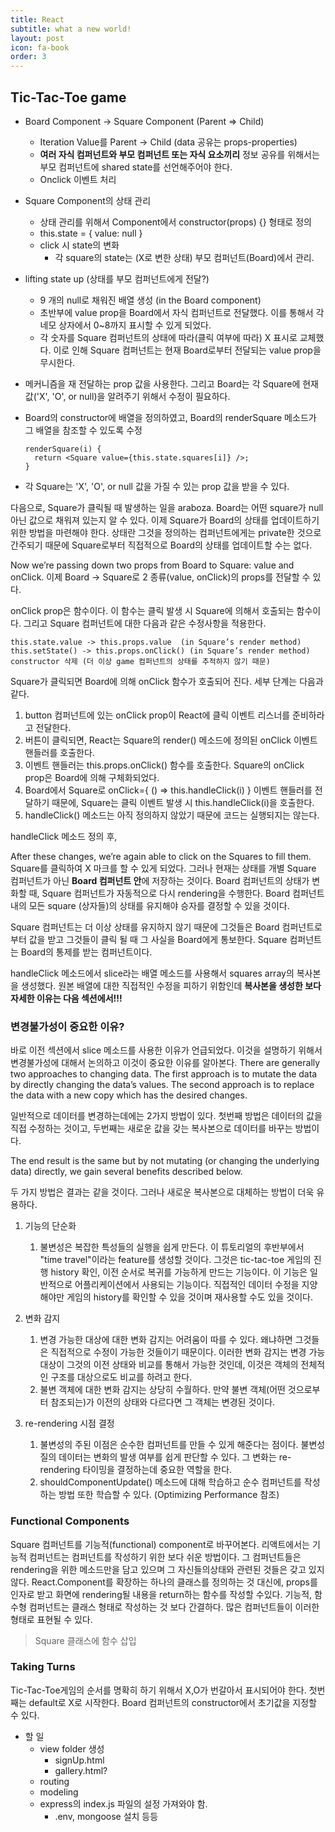 ```yaml
---
title: React
subtitle: what a new world!
layout: post
icon: fa-book
order: 3
---
```



## Tic-Tac-Toe game

- Board Component -> Square Component (Parent => Child)
  - Iteration Value를 Parent -> Child (data 공유는 props-properties)
  - **여러 자식 컴퍼넌트와 부모 컴퍼넌트 또는 자식 요소끼리** 정보 공유를 위해서는 부모 컴퍼넌트에 shared state를 선언해주어야 한다.
  - Onclick 이벤트 처리

- Square Component의 상태 관리
  - 상태 관리를 위해서 Component에서 constructor(props) {} 형태로 정의
  - this.state = { value: null }
  - click 시 state의 변화
    - 각 square의 state는 (X로 변한 상태) 부모 컴퍼넌트(Board)에서 관리.

- lifting state up (상태를 부모 컴퍼넌트에게 전달?)
  - 9 개의 null로 채워진 배열 생성 (in the Board component)
  - 초반부에 value prop을 Board에서 자식 컴퍼넌트로 전달했다. 이를 통해서 각 네모 상자에서 0~8까지 표시할 수 있게 되었다.
  - 각 숫자를 Square 컴퍼넌트의 상태에 따라(클릭 여부에 따라) X 표시로 교체했다.
    이로 인해 Square 컴퍼넌트는 현재 Board로부터 전달되는 value prop을 무시한다.
- 메커니즘을 재 전달하는 prop 값을 사용한다. 그리고 Board는 각 Square에 현재 값('X', 'O', or null)을 알려주기 위해서 수정이 필요하다.
- Board의 constructor에 배열을 정의하였고, Board의 renderSquare 메소드가 그 배열을 참조할 수 있도록 수정

  ```
  renderSquare(i) {
    return <Square value={this.state.squares[i]} />;
  }
  ```

- 각 Square는 'X', 'O', or null 값을 가질 수 있는 prop 값을 받을 수 있다.

다음으로, Square가 클릭될 때 발생하는 일을 araboza.
Board는 어떤 square가 null 아닌 값으로 채워져 있는지 알 수 있다.
이제 Square가 Board의 상태를 업데이트하기 위한 방법을 마련해야 한다.
상태란 그것을 정의하는 컴퍼넌트에게는 private한 것으로 간주되기 때문에 Square로부터 직접적으로 Board의 상태를 업데이트할 수는 없다.

Now we’re passing down two props from Board to Square: value and onClick.
이제 Board -> Square로 2 종류(value, onClick)의 props를 전달할 수 있다.

onClick prop은 함수이다. 이 함수는 클릭 발생 시 Square에 의해서 호출되는 함수이다. 그리고 Square 컴퍼넌트에 대한 다음과 같은 수정사항을 적용한다.

```
this.state.value -> this.props.value  (in Square’s render method)
this.setState() -> this.props.onClick() (in Square’s render method)
constructor 삭제 (더 이상 game 컴퍼넌트의 상태를 추적하지 않기 때문)
```

Square가 클릭되면 Board에 의해 onClick 함수가 호출되어 진다.
세부 단계는 다음과 같다.

1. button 컴퍼넌트에 있는 onClick prop이 React에 클릭 이벤트 리스너를 준비하라고 전달한다.
2. 버튼이 클릭되면, React는 Square의 render() 메소드에 정의된 onClick 이벤트 핸들러를 호출한다.
3. 이벤트 핸들러는 this.props.onClick() 함수를 호출한다. Square의 onClick prop은 Board에 의해 구체화되었다.
4. Board에서 Square로 onClick={ () => this.handleClick(i) } 이벤트 핸들러를 전달하기 때문에, Square는 클릭 이벤트 발생 시 this.handleClick(i)을 호출한다.
5. handleClick() 메소드는 아직 정의하지 않았기 때문에 코드는 실행되지는 않는다.

handleClick 메소드 정의 후,

After these changes, we’re again able to click on the Squares to fill them.
Square를 클릭하여 X 마크를 할 수 있게 되었다. 그러나 현재는 상태를 개별 Square 컴퍼넌트가 아닌 **Board 컴퍼넌트 안**에 저장하는 것이다.
Board 컴퍼넌트의 상태가 변화할 때, Square 컴퍼넌트가 자동적으로 다시 rendering을 수행한다.
Board 컴퍼넌트 내의 모든 square (상자들)의 상태를 유지해야 승자를 결정할 수 있을 것이다.

Square 컴퍼넌트는 더 이상 상태를 유지하지 않기 때문에 그것들은 Board 컴퍼넌트로부터 값을 받고 그것들이 클릭 될 때 그 사실을 Board에게 통보한다. Square 컴퍼넌트는 Board의 통제를 받는 컴퍼넌트이다.

handleClick 메소드에서 slice라는 배열 메소드를 사용해서 squares array의 복사본을 생성했다. 원본 배열에 대한 직접적인 수정을 피하기 위함인데 **복사본을 생성한 보다 자세한 이유는 다음 섹션에서!!!**

### 변경불가성이 중요한 이유?

바로 이전 섹션에서 slice 메소드를 사용한 이유가 언급되었다. 이것을 설명하기 위해서 변경불가성에 대해서 논의하고 이것이 중요한 이유를 알아본다.
There are generally two approaches to changing data. The first approach is to mutate the data by directly changing the data’s values. The second approach is to replace the data with a new copy which has the desired changes.

일반적으로 데이터를 변경하는데에는 2가지 방법이 있다. 첫번째 방법은 데이터의 값을 직접 수정하는 것이고, 두번째는 새로운 값을 갖는 복사본으로 데이터를 바꾸는 방법이다.

The end result is the same but by not mutating (or changing the underlying data) directly, we gain several benefits described below.

두 가지 방법은 결과는 같을 것이다. 그러나 새로운 복사본으로 대체하는 방법이 더욱 유용하다.

1. 기능의 단순화
    1. 불변성은 복잡한 특성들의 실행을 쉽게 만든다. 이 튜토리얼의 후반부에서 "time travel"이라는 feature를 생성할 것이다. 그것은 tic-tac-toe 게임의 진행 history 확인, 이전 순서로 복귀를 가능하게 만드는 기능이다. 이 기능은 일반적으로 어플리케이션에서 사용되는 기능이다. 직접적인 데이터 수정을 지양해야만 게임의 history를 확인할 수 있을 것이며 재사용할 수도 있을 것이다.

2. 변화 감지
    1. 변경 가능한 대상에 대한 변화 감지는 어려움이 따를 수 있다. 왜냐하면 그것들은 직접적으로 수정이 가능한 것들이기 때문이다. 이러한 변화 감지는 변경 가능 대상이 그것의 이전 상태와 비교를 통해서 가능한 것인데, 이것은 객체의 전체적인 구조를 대상으로도 비교를 하려고 한다.
    2. 불변 객체에 대한 변화 감지는 상당히 수월하다. 만약 불변 객체(어떤 것으로부터 참조되는)가 이전의 상태와 다르다면 그 객체는 변경된 것이다.


3. re-rendering 시점 결정
    1. 불변성의 주된 이점은 순수한 컴퍼넌트를 만들 수 있게 해준다는 점이다. 불변성질의 데이터는 변화의 발생 여부를 쉽게 판단할 수 있다. 그 변화는 re-rendering 타이밍을 결정하는데 중요한 역할을 한다.
    2. shouldComponentUpdate() 메소드에 대해 학습하고 순수 컴퍼넌트를 작성하는 방법 또한 학습할 수 있다. (Optimizing Performance 참조)

### Functional Components

Square 컴퍼넌트를 기능적(functional) component로 바꾸어본다.
리액트에서는 기능적 컴퍼넌트는 컴퍼넌트를 작성하기 위한 보다 쉬운 방법이다. 그 컴퍼넌트들은 rendering을 위한 메소드만을 담고 있으며 그 자신들의상태와 관련된 것들은 갖고 있지 않다.
React.Component를 확장하는 하나의 클래스를 정의하는 것 대신에, props를 인자로 받고 화면에 rendering될 내용을 return하는 함수를 작성할 수있다.
기능적, 함수형 컴퍼넌트는 클래스 형태로 작성하는 것 보다 간결하다. 많은 컴퍼넌트들이 이러한 형태로 표현될 수 있다.

> Square 클래스에 함수 삽입

### Taking Turns

Tic-Tac-Toe게임의 순서를 명확히 하기 위해서 X,O가 번갈아서 표시되어야 한다. 첫번째는 default로 X로 시작한다. Board 컴퍼넌트의 constructor에서 초기값을 지정할 수 있다.


- 할 일
  - view folder 생성
    - signUp.html
    - gallery.html?
  - routing
  - modeling
  - express의 index.js 파일의 설정 가져와야 함.
    - .env, mongoose 설치 등등
